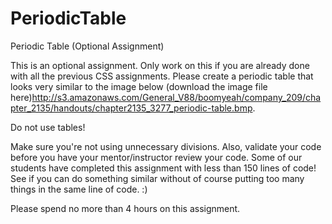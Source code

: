 # PeriodicTable
Periodic Table (Optional Assignment)

This is an optional assignment. Only work on this if you are already done with all the previous CSS assignments. Please create a periodic table that looks very similar to the image below (download the image file here)http://s3.amazonaws.com/General_V88/boomyeah/company_209/chapter_2135/handouts/chapter2135_3277_periodic-table.bmp.

Do not use tables!



Make sure you're not using unnecessary divisions. Also, validate your code before you have your mentor/instructor review your code. Some of our students have completed this assignment with less than 150 lines of code! See if you can do something similar without of course putting too many things in the same line of code. :)

Please spend no more than 4 hours on this assignment.
